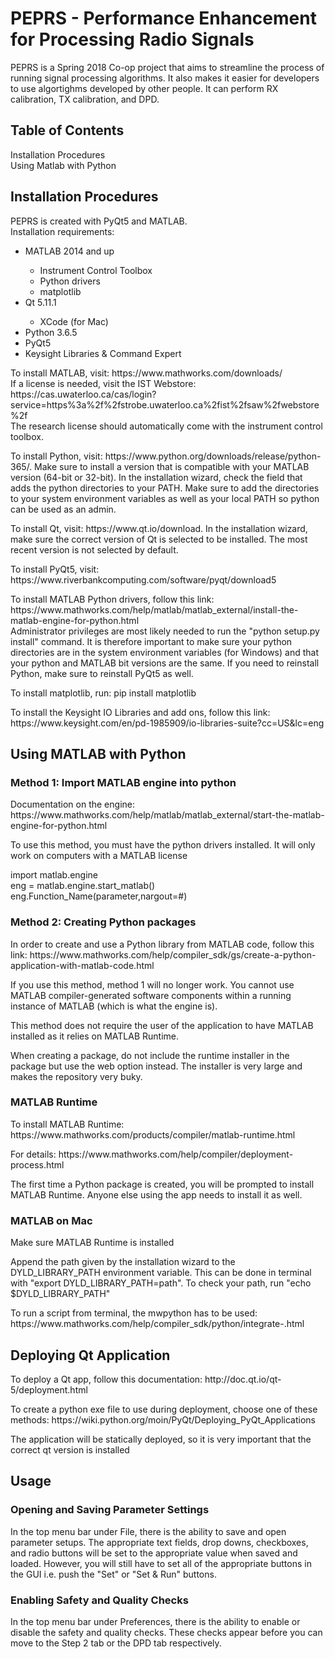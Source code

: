 <h1> PEPRS - Performance Enhancement for Processing Radio Signals </h1>
<p> PEPRS is a Spring 2018 Co-op project that aims to streamline the process of running signal processing algorithms. It also makes it easier for developers to use algortighms developed by other people. It can perform RX calibration, TX calibration, and DPD. </p> 

<h2>Table of Contents</h2>
<p>
<a name="#install">Installation Procedures</a>
<br>
<a name="#matlab_python">Using Matlab with Python</a> 
</p>

<h2>Installation Procedures</h2>
<p>PEPRS is created with PyQt5 and MATLAB. <br> Installation requirements: </p>
<ul>
<li>MATLAB 2014 and up</li>
    <ul>
    <li>Instrument Control Toolbox</li>
    <li>Python drivers</li>
    <li>matplotlib</li>
    </ul>
<li>Qt 5.11.1</li>
    <ul>
    <li>XCode (for Mac)</li>
    </ul>
<li>Python 3.6.5</li>
<li>PyQt5</li>
<li>Keysight Libraries & Command Expert</li>
</ul>

<p> To install MATLAB, visit: https://www.mathworks.com/downloads/ <br> If a license is needed, visit the IST Webstore: https://cas.uwaterloo.ca/cas/login?service=https%3a%2f%2fstrobe.uwaterloo.ca%2fist%2fsaw%2fwebstore%2f <br> The research license should automatically come with the instrument control toolbox.</p>
<p> To install Python, visit: https://www.python.org/downloads/release/python-365/. Make sure to install a version that is compatible with your MATLAB version (64-bit or 32-bit). In the installation wizard, check the field that adds the python directories to your PATH. Make sure to add the directories to your system environment variables as well as your local PATH so python can be used as an admin.</p> 
<p> To install Qt, visit: https://www.qt.io/download. In the installation wizard, make sure the correct version of Qt is selected to be installed. The most recent version is not selected by default.</p>
<p> To install PyQt5, visit: https://www.riverbankcomputing.com/software/pyqt/download5 </p>
<p> To install MATLAB Python drivers, follow this link: https://www.mathworks.com/help/matlab/matlab_external/install-the-matlab-engine-for-python.html <br> Administrator privileges are most likely needed to run the "python setup.py install" command. It is therefore important to make sure your python directories are in the system environment variables (for Windows) and that your python and MATLAB bit versions are the same. If you need to reinstall Python, make sure to reinstall PyQt5 as well.</p>
<p> To install matplotlib, run: pip install matplotlib </p>
<p> To install the Keysight IO Libraries and add ons, follow this link: https://www.keysight.com/en/pd-1985909/io-libraries-suite?cc=US&lc=eng </p>

<h2>Using MATLAB with Python</h2>
<h3>Method 1: Import MATLAB engine into python</h3>
<p>Documentation on the engine: https://www.mathworks.com/help/matlab/matlab_external/start-the-matlab-engine-for-python.html</p>
<p>To use this method, you must have the python drivers installed. It will only work on computers with a MATLAB license</p>
<p>import matlab.engine <br> eng = matlab.engine.start_matlab() <br> eng.Function_Name(parameter,nargout=#)</p>
<h3>Method 2: Creating Python packages</h3>
<p>In order to create and use a Python library from MATLAB code, follow this link: https://www.mathworks.com/help/compiler_sdk/gs/create-a-python-application-with-matlab-code.html</p>
<p>If you use this method, method 1 will no longer work. You cannot use MATLAB compiler-generated software components within a running instance of MATLAB (which is what the engine is).</p>
<p>This method does not require the user of the application to have MATLAB installed as it relies on MATLAB Runtime.</p>
<p>When creating a package, do not include the runtime installer in the package but use the web option instead. The installer is very large and makes the repository very buky.</p>
<h3>MATLAB Runtime</h3>
<p>To install MATLAB Runtime: https://www.mathworks.com/products/compiler/matlab-runtime.html</p>
<p>For details: https://www.mathworks.com/help/compiler/deployment-process.html</p>
<p>The first time a Python package is created, you will be prompted to install MATLAB Runtime. Anyone else using the app needs to install it as well.</p>
<h3>MATLAB on Mac</h3>
<p>Make sure MATLAB Runtime is installed </p>
<p>Append the path given by the installation wizard to the DYLD_LIBRARY_PATH environment variable. This can be done in terminal with "export DYLD_LIBRARY_PATH=path". To check your path, run "echo $DYLD_LIBRARY_PATH"</p>
<p>To run a script from terminal, the mwpython has to be used: https://www.mathworks.com/help/compiler_sdk/python/integrate-.html</p>

<h2>Deploying Qt Application</h2>
<p>To deploy a Qt app, follow this documentation: http://doc.qt.io/qt-5/deployment.html </p>
<p>To create a python exe file to use during deployment, choose one of these methods: https://wiki.python.org/moin/PyQt/Deploying_PyQt_Applications </p>
<p>The application will be statically deployed, so it is very important that the correct qt version is installed </p>

<h2>Usage</h2>
<h3>Opening and Saving Parameter Settings</h3>
<p>In the top menu bar under File, there is the ability to save and open parameter setups. The appropriate text fields, drop downs, checkboxes, and radio buttons will be set to the appropriate value when saved and loaded. However, you will still have to set all of the appropriate buttons in the GUI i.e. push the "Set" or "Set & Run" buttons.</p>
<h3>Enabling Safety and Quality Checks</h3>
<p>In the top menu bar under Preferences, there is the ability to enable or disable the safety and quality checks. These checks appear before you can move to the Step 2 tab or the DPD tab respectively.</p>
